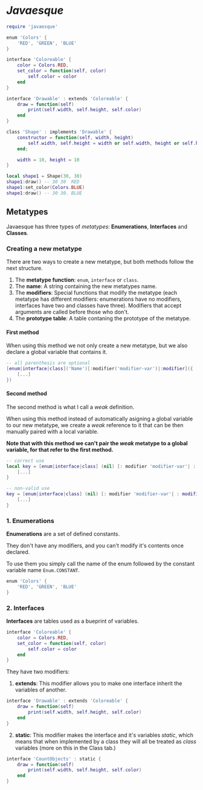 # _Javaesque_

``` lua
require 'javaesque'

enum 'Colors' {
	'RED', 'GREEN', 'BLUE'
}

interface 'Coloreable' {
	color = Colors.RED,
	set_color = function(self, color)
		self.color = color
	end
}

interface 'Drawable' : extends 'Coloreable' {
	draw = function(self)
		print(self.width, self.height, self.color)
	end
}

class 'Shape' : implements 'Drawable' {
	constructor = function(self, width, height)
		self.width, self.height = width or self.width, height or self.height
	end;

	width = 10, height = 10
}

local shape1 = Shape(30, 30)
shape1:draw() -- 30	30	RED
shape1:set_color(Colors.BLUE)
shape1:draw() -- 30 30. BLUE
```

## Metatypes
Javaesque has three types of *metatypes*: __Enumerations__, __Interfaces__ and __Classes__.

### Creating a new metatype
There are two ways to create a new metatype, but both methods follow the next structure.

1. The __metatype function__: `enum`, `interface` or `class`.
2. The __name__: A string containing the new metatypes name.
3. The __modifiers__: Special functions that modify the metatype (each metatype has different modifiers: enumerations have no modifiers, interfaces have two and classes have three). Modifiers that accept arguments are called before those who don't.
4. The __prototype table__: A table contaning the prototype of the metatype.

#### First method
When using this method we not only create a new metatype, but we also declare a global variable that contains it. 

``` lua
-- all parenthesis are optional
[enum|interface|class]('Name')[:modifier('modifier-var')|:modifier]({
	[...]
})
```

#### Second method
The second method is what I call a _weak_ definition. 

When using this method instead of automatically asigning a global variable to our new metatype, we create a _weak_ reference to it that can be then manually paired with a local variable. 

__Note that with this method we can't pair the _weak_ metatype to a global variable, for that refer to the first method.__

``` lua
-- correct use
local key = [enum|interface|class] (nil) [: modifier 'modifier-var'| : modifier] {
	[...]
}

-- non-valid use
key = [enum|interface|class] (nil) [: modifier 'modifier-var'| : modifier] {
	[...]
}
```

### 1. Enumerations
__Enumerations__ are a set of defined constants. 

They don't have any modifiers, and you can't modify it's contents once declared.

To use them you simply call the name of the enum followed by the constant variable name `Enum.CONSTANT`.


``` lua
enum 'Colors' {
	'RED', 'GREEN', 'BLUE'
}
```

### 2. Interfaces
__Interfaces__ are tables used as a bueprint of variables.

``` lua
interface 'Coloreable' {
	color = Colors.RED,
	set_color = function(self, color)
		self.color = color
	end
}
```
They have two modifiers: 

1. __extends__: This modifier allows you to make one interface inherit the variables of another.
```lua
interface 'Drawable' : extends 'Coloreable' {
	draw = function(self)
		print(self.width, self.height, self.color)
	end
}
```
2. __static__: This modifier makes the interface and it's variables _static_, which means that when implemented by a class they will all be treated as _class_ variables (more on this in the Class tab.)
```lua
interface 'CountObjects' : static {
	draw = function(self)
		print(self.width, self.height, self.color)
	end
}
```
